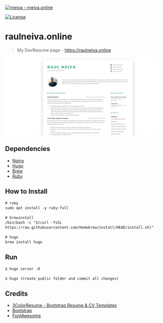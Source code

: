 [![rneiva - rneiva.online](https://img.shields.io/static/v1?label=rneiva&message=rneiva.online&color=green&logo=github)](https://github.com/rneiva/raulneiva.online)

[![License](https://img.shields.io/badge/License-MIT-blue)](LICENSE)

# raulneiva.online
> My DevResume page - https://raulneiva.online

![](cv-header.png)

## Dependencies

* [Nginx](https://www.nginx.com/)
* [Hugo](https://gohugo.io/getting-started/installing/)
* [Brew](https://brew.sh/)
* [Ruby](https://www.ruby-lang.org/pt/documentation/installation/)

## How to Install

```
# ruby
sudo apt install -y ruby-full

# brewinstall
/bin/bash -c "$(curl -fsSL https://raw.githubusercontent.com/Homebrew/install/HEAD/install.sh)"

# hugo
brew install hugo
```

## Run

```
$ hugo server -D

$ hugo (Create public folder and commit all changes)
```
## Credits

- [3ColorResume - Bootstrap Resume & CV Templates](https://themes.3rdwavemedia.com/)
- [Bootstrap](http://getbootstrap.com/)
- [FontAwesome](http://fortawesome.github.io/Font-Awesome/)

